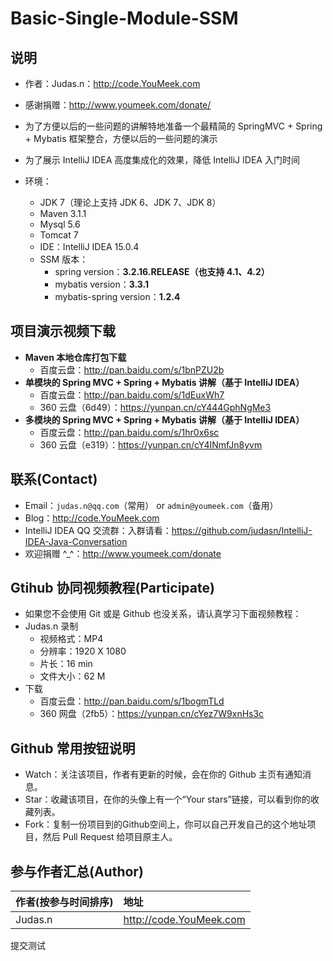 ﻿# Basic-Single-Module-SSM

## 说明


- 作者：Judas.n：<http://code.YouMeek.com>
- 感谢捐赠：<http://www.youmeek.com/donate/>
- 为了方便以后的一些问题的讲解特地准备一个最精简的 SpringMVC + Spring + Mybatis 框架整合，方便以后的一些问题的演示
- 为了展示 IntelliJ IDEA 高度集成化的效果，降低 IntelliJ IDEA 入门时间


- 环境：
    - JDK 7（理论上支持 JDK 6、JDK 7、JDK 8）
    - Maven 3.1.1
    - Mysql 5.6
    - Tomcat 7
    - IDE：IntelliJ IDEA 15.0.4
    - SSM 版本：
        - spring version：**3.2.16.RELEASE（也支持 4.1、4.2）**
        - mybatis version：**3.3.1**
        - mybatis-spring version：**1.2.4**



## 项目演示视频下载

- **Maven 本地仓库打包下载**
    - 百度云盘：<http://pan.baidu.com/s/1bnPZU2b>
- **单模块的 Spring MVC + Spring + Mybatis 讲解（基于 IntelliJ IDEA）**
    - 百度云盘：<http://pan.baidu.com/s/1dEuxWh7>
    - 360 云盘（6d49）：<https://yunpan.cn/cY444GphNgMe3>
- **多模块的 Spring MVC + Spring + Mybatis 讲解（基于 IntelliJ IDEA）**
    - 百度云盘：<http://pan.baidu.com/s/1hr0x6sc>
    - 360 云盘（e319）：<https://yunpan.cn/cY4INmfJn8yvm>


## 联系(Contact)

- Email：`judas.n@qq.com`（常用） or `admin@youmeek.com`（备用）
- Blog：<http://code.YouMeek.com>
- IntelliJ IDEA QQ 交流群：入群请看：<https://github.com/judasn/IntelliJ-IDEA-Java-Conversation>
- 欢迎捐赠 ^_^：<http://www.youmeek.com/donate>


## Gtihub 协同视频教程(Participate)

- 如果您不会使用 Git 或是 Github 也没关系，请认真学习下面视频教程：
- Judas.n 录制
    - 视频格式：MP4
    - 分辨率：1920 X 1080
    - 片长：16 min
    - 文件大小：62 M
- 下载
    - 百度云盘：<http://pan.baidu.com/s/1bogmTLd>
    - 360 网盘（2fb5）：<https://yunpan.cn/cYez7W9xnHs3c>


## Github 常用按钮说明

- Watch：关注该项目，作者有更新的时候，会在你的 Github 主页有通知消息。
- Star：收藏该项目，在你的头像上有一个“Your stars”链接，可以看到你的收藏列表。
- Fork：复制一份项目到的Github空间上，你可以自己开发自己的这个地址项目，然后 Pull Request 给项目原主人。 

## 参与作者汇总(Author)

|作者(按参与时间排序)|地址|
|:---------|:---------|
|Judas.n|<http://code.YouMeek.com>|

提交测试
